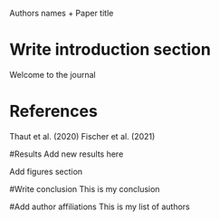 Authors names + Paper title

# Write introduction section
Welcome to the journal

# References
Thaut et al. (2020)
Fischer et al. (2021)

#Results
Add new results here

Add figures section

#Write conclusion
This is my conclusion

#Add author affiliations
This is my list of authors
